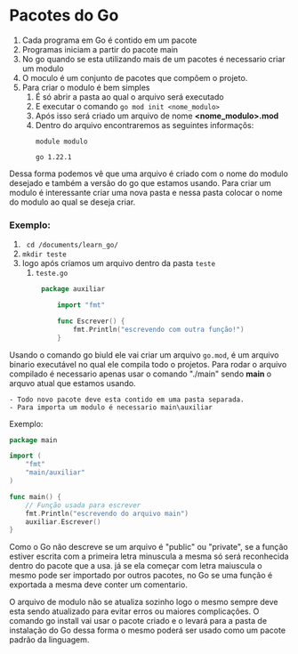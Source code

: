 # Pacotes do Go 

1. Cada programa em Go é contido em um pacote
2. Programas iniciam a partir do pacote main
3. No go quando se esta utilizando mais de um pacotes é necessario criar um modulo
4. O moculo é um conjunto de pacotes que compõem o projeto.
5. Para criar o modulo é bem simples 
    1. É só abrir a pasta ao qual o arquivo será executado 
    2. E executar o comando ``` go mod init <nome_modulo> ``` 
    3. Após isso será criado um arquivo de nome **<nome_modulo>.mod**
    4. Dentro do arquivo encontraremos as seguintes informaçõs: 
        ```
        module modulo

        go 1.22.1

        ```
Dessa forma podemos vê que uma arquivo é criado com o nome do modulo desejado e também a versão do go que estamos usando. Para criar um modulo é interessante criar uma nova pasta e nessa pasta colocar o nome do modulo ao qual se deseja criar.

### Exemplo: 
1. ``` cd /documents/learn_go/```
2. ``` mkdir teste ```
3. logo após criamos  um arquivo dentro da pasta ``` teste ```
    1. ```teste.go```

```go
        package auxiliar

            import "fmt"

            func Escrever() {
                fmt.Println("escrevendo com outra função!")
            }
```

Usando o comando go biuld ele vai criar um arquivo ```go.mod```, é um arquivo binario executável no qual ele compila todo o projetos. Para rodar o arquivo compilado é necessario apenas usar o comando "./main" sendo **main** o arquvo atual que estamos usando.

    - Todo novo pacote deve esta contido em uma pasta separada.
    - Para importa um modulo é necessario main\auxiliar

Exemplo: 

```go
package main

import (
	"fmt"
	"main/auxiliar"
)

func main() {
    // Função usada para escrever
	fmt.Println("escrevendo do arquivo main")
	auxiliar.Escrever()
}
````
Como o Go não descreve se um arquivo é "public" ou "private", se a função estiver escrita com a primeira letra minuscula a mesma só será reconhecida dentro do pacote que a usa. já se ela começar com letra maiuscula o mesmo pode ser importado por outros pacotes, no Go se uma função é exportada a mesma deve conter um comentario.

O arquivo de modulo não se atualiza sozinho logo o mesmo sempre deve esta sendo atualizado para evitar erros ou maiores complicações.
O comando go install vai usar  o pacote criado e o levará para a pasta de instalação do Go dessa forma o mesmo poderá ser usado como um pacote padrão da linguagem.